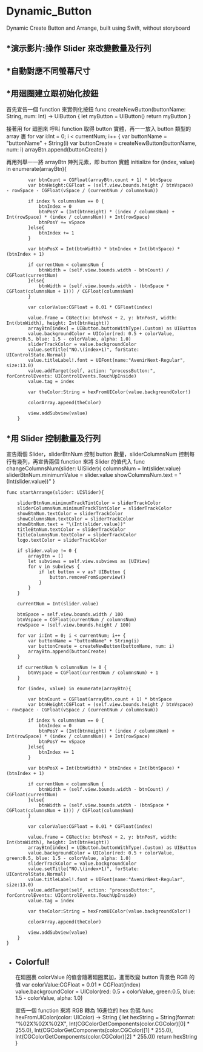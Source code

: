 # Dynamic_Button
Dynamic Create Button and Arrange, built using Swift, without storyboard

*演示影片:操作 Slider 來改變數量及行列
-------------------------------------------------------------------




*自動對應不同螢幕尺寸
-------------------------------------------------------------------




*用廻圈建立跟初始化按鈕
-------------------------------------------------------------------

首先宣告一個 function 來實例化按鈕
    func createNewButton(buttonName: String, num: Int) -> UIButton {
        let myButton = UIButton()
        return myButton
    }

接著用 for 廻圈來 呼叫 function 取得 button 實體，再一一放入 button 類型的 array 裹
        for var i:Int = 0; i < currentNum; i++ {
            var buttonName = "buttonName" + String(i)
            var buttonCreate = createNewButton(buttonName, num: i)
            arrayBtn.append(buttonCreate)
        }

再用列舉一一將 arrayBtn 陣列元素，即 button 實體 initialize
        for (index, value) in enumerate(arrayBtn){
            
            var btnCount = CGFloat(arrayBtn.count + 1) * btnSpace
            var btnHeight:CGFloat = (self.view.bounds.height / btnVspace) - rowSpace - CGFloat(vSpace / (currentNum / columnsNum))
            
            if index % columnsNum == 0 {
                btnIndex = 0
                btnPosY = (Int(btnHeight) * (index / columnsNum) + Int(rowSpace) * (index / columnsNum)) + Int(rowSpace)
                btnPosY += vSpace
            }else{
                btnIndex += 1
            }
            
            var btnPosX = Int(btnWidth) * btnIndex + Int(btnSpace) * (btnIndex + 1)
            
            if currentNum < columnsNum {
                btnWidth = (self.view.bounds.width - btnCount) / CGFloat(currentNum)
            }else{
                btnWidth = (self.view.bounds.width - (btnSpace * CGFloat(columnsNum + 1))) / CGFloat(columnsNum)
            }
            
            var colorValue:CGFloat = 0.01 * CGFloat(index)
            
            value.frame = CGRect(x: btnPosX + 2, y: btnPosY, width: Int(btnWidth), height: Int(btnHeight))
            arrayBtn[index] = UIButton.buttonWithType(.Custom) as UIButton
            value.backgroundColor = UIColor(red: 0.5 + colorValue, green:0.5, blue: 1.5 - colorValue, alpha: 1.0)
            sliderTrackColor = value.backgroundColor
            value.setTitle("NO.\(index+1)", forState: UIControlState.Normal)
            value.titleLabel!.font = UIFont(name:"AvenirNext-Regular", size:13.0)
            value.addTarget(self, action: "processButton:", forControlEvents: UIControlEvents.TouchUpInside)
            value.tag = index
            
            var theColor:String = hexFromUIColor(value.backgroundColor!)
            
            colorArray.append(theColor)
            
            view.addSubview(value)
        }
  
  
  *用 Slider 控制數量及行列
  -------------------------------------------------------------------

宣告兩個 Slider，sliderBtnNum 控制 button 數量，sliderColumnsNum 控制每行有幾列，再宣告兩個 function 來將 Slider 的值代入
    func changeColumnsNum(slider: UISlider){
        columnsNum = Int(slider.value)
        sliderBtnNum.minimumValue = slider.value
        showColumnsNum.text = "\(Int(slider.value))"
    }

    func startArrange(slider: UISlider){
        
        sliderBtnNum.minimumTrackTintColor = sliderTrackColor
        sliderColumnsNum.minimumTrackTintColor = sliderTrackColor
        showBtnNum.textColor = sliderTrackColor
        showColumnsNum.textColor = sliderTrackColor
        showBtnNum.text = "\(Int(slider.value))"
        titleBtnNum.textColor = sliderTrackColor
        titleColumnsNum.textColor = sliderTrackColor
        logo.textColor = sliderTrackColor
        
        if slider.value != 0 {
            arrayBtn = []
            let subviews = self.view.subviews as [UIView]
            for v in subviews {
                if let button = v as? UIButton {
                    button.removeFromSuperview()
                }
            }
        }
        
        currentNum = Int(slider.value)
        
        btnSpace = self.view.bounds.width / 100
        btnVspace = CGFloat(currentNum / columnsNum)
        rowSpace = (self.view.bounds.height / 100)
        
        for var i:Int = 0; i < currentNum; i++ {
            var buttonName = "buttonName" + String(i)
            var buttonCreate = createNewButton(buttonName, num: i)
            arrayBtn.append(buttonCreate)
        }
        
        if currentNum % columnsNum != 0 {
            btnVspace = CGFloat(currentNum / columnsNum) + 1
        }
        
        for (index, value) in enumerate(arrayBtn){
            
            var btnCount = CGFloat(arrayBtn.count + 1) * btnSpace
            var btnHeight:CGFloat = (self.view.bounds.height / btnVspace) - rowSpace - CGFloat(vSpace / (currentNum / columnsNum))
            
            if index % columnsNum == 0 {
                btnIndex = 0
                btnPosY = (Int(btnHeight) * (index / columnsNum) + Int(rowSpace) * (index / columnsNum)) + Int(rowSpace)
                btnPosY += vSpace
            }else{
                btnIndex += 1
            }
            
            var btnPosX = Int(btnWidth) * btnIndex + Int(btnSpace) * (btnIndex + 1)
            
            if currentNum < columnsNum {
                btnWidth = (self.view.bounds.width - btnCount) / CGFloat(currentNum)
            }else{
                btnWidth = (self.view.bounds.width - (btnSpace * CGFloat(columnsNum + 1))) / CGFloat(columnsNum)
            }
            
            var colorValue:CGFloat = 0.01 * CGFloat(index)
            
            value.frame = CGRect(x: btnPosX + 2, y: btnPosY, width: Int(btnWidth), height: Int(btnHeight))
            arrayBtn[index] = UIButton.buttonWithType(.Custom) as UIButton
            value.backgroundColor = UIColor(red: 0.5 + colorValue, green:0.5, blue: 1.5 - colorValue, alpha: 1.0)
            sliderTrackColor = value.backgroundColor
            value.setTitle("NO.\(index+1)", forState: UIControlState.Normal)
            value.titleLabel!.font = UIFont(name:"AvenirNext-Regular", size:13.0)
            value.addTarget(self, action: "processButton:", forControlEvents: UIControlEvents.TouchUpInside)
            value.tag = index
            
            var theColor:String = hexFromUIColor(value.backgroundColor!)
            
            colorArray.append(theColor)
            
            view.addSubview(value)
        }
    }


* Colorful!
  -------------------------------------------------------------------
  
  在廻圈裹 colorValue 的值會隨著廻圈累加，進而改變 button 背景色 RGB 的值 
              var colorValue:CGFloat = 0.01 * CGFloat(index)
              value.backgroundColor = UIColor(red: 0.5 + colorValue, green:0.5, blue: 1.5 - colorValue, alpha: 1.0)
  
  宣告一個 function 來將 RGB 轉為 16進位的 hex 色碼
      func hexFromUIColor(color: UIColor) -> String
    {
        let hexString = String(format: "%02X%02X%02X",
            Int(CGColorGetComponents(color.CGColor)[0] * 255.0),
            Int(CGColorGetComponents(color.CGColor)[1] * 255.0),
            Int(CGColorGetComponents(color.CGColor)[2] * 255.0))
        return hexString
    }
  
